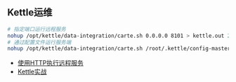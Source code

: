 ## Kettle运维

```sh
# 指定端口运行远程服务
nohup /opt/kettle/data-integration/carte.sh 0.0.0.0 8101 > kettle.out 2>&1 &
# 通过配置文件运行服务端
nohup /opt/kettle/data-integration/carte.sh /root/.kettle/config-master.xml
```
- [使用HTTP执行远程服务](https://help.pentaho.com/Documentation/7.1/0R0/070/020/020/030)
- [Kettle实战](https://www.xiaominfo.com/categories/#Kettle实战)